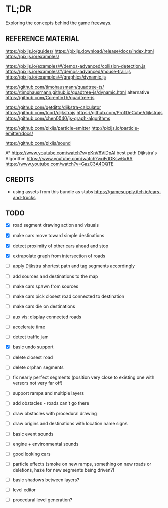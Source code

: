 # TL;DR

Exploring the concepts behind the game [freeways](https://captaingames.itch.io/freeways).

## REFERENCE MATERIAL

https://pixijs.io/guides/
https://pixijs.download/release/docs/index.html
https://pixijs.io/examples/


https://pixijs.io/examples/#/demos-advanced/collision-detection.js
https://pixijs.io/examples/#/demos-advanced/mouse-trail.js
https://pixijs.io/examples/#/graphics/dynamic.js

https://github.com/timohausmann/quadtree-ts/
https://timohausmann.github.io/quadtree-js/dynamic.html
alternative https://github.com/CorentinTh/quadtree-js

https://github.com/getditto/dijkstra-calculator
https://github.com/tcort/dijkstrajs
https://github.com/ProfDeCube/dijkstrajs
https://github.com/chen0040/js-graph-algorithms

https://github.com/pixijs/particle-emitter
http://pixijs.io/particle-emitter/docs/

https://github.com/pixijs/sound


A* https://www.youtube.com/watch?v=pKnV6ViDpAI
best path Dijkstra's Algorithm https://www.youtube.com/watch?v=iFdOKsw6x6A
https://www.youtube.com/watch?v=GazC3A4OQTE


## CREDITS

- using assets from this bundle as stubs https://gamesupply.itch.io/cars-and-trucks


## TODO

- [x] road segment drawing action and visuals
- [x] make cars move toward simple destinations
- [x] detect proximity of other cars ahead and stop
- [x] extrapolate graph from intersection of roads
- [ ] apply Dijkstra shortest path and tag segments accordingly
- [ ] add sources and destinations to the map
- [ ] make cars spawn from sources
- [ ] make cars pick closest road connected to destination
- [ ] make cars die on destinations
- [ ] aux vis: display connected roads
- [ ] accelerate time
- [ ] detect traffic jam

- [x] basic undo support
- [ ] delete closest road
- [ ] delete orphan segments
- [ ] fix nearly perfect segments (position very close to existing one with versors not very far off)
- [ ] support ramps and multiple layers
- [ ] add obstacles - roads can't go there
- [ ] draw obstacles with procedural drawing
- [ ] draw origins and destinations with location name signs
- [ ] basic event sounds
- [ ] engine + environmental sounds
- [ ] good looking cars
- [ ] particle effects (smoke on new ramps, something on new roads or deletions, haze for new segments being driven?)
- [ ] basic shadows between layers?
- [ ] level editor
- [ ] procedural level generation?
